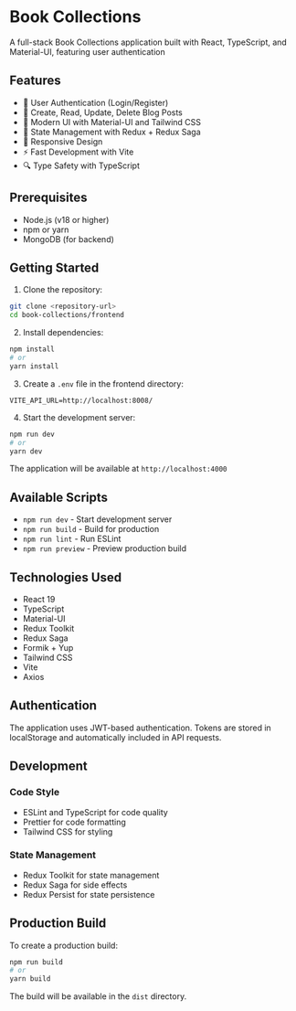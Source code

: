 # Book Collections

A full-stack Book Collections application built with React, TypeScript, and Material-UI, featuring user authentication

## Features

- 🔐 User Authentication (Login/Register)
- 📝 Create, Read, Update, Delete Blog Posts
- 🎨 Modern UI with Material-UI and Tailwind CSS
- 🔄 State Management with Redux + Redux Saga
- 📱 Responsive Design
- ⚡ Fast Development with Vite
- 🔍 Type Safety with TypeScript

## Prerequisites

- Node.js (v18 or higher)
- npm or yarn
- MongoDB (for backend)

## Getting Started

1. Clone the repository:

```bash
git clone <repository-url>
cd book-collections/frontend
```

2. Install dependencies:

```bash
npm install
# or
yarn install
```

3. Create a `.env` file in the frontend directory:

```env
VITE_API_URL=http://localhost:8008/
```

4. Start the development server:

```bash
npm run dev
# or
yarn dev
```

The application will be available at `http://localhost:4000`

## Available Scripts

- `npm run dev` - Start development server
- `npm run build` - Build for production
- `npm run lint` - Run ESLint
- `npm run preview` - Preview production build

## Technologies Used

- React 19
- TypeScript
- Material-UI
- Redux Toolkit
- Redux Saga
- Formik + Yup
- Tailwind CSS
- Vite
- Axios

## Authentication

The application uses JWT-based authentication. Tokens are stored in localStorage and automatically included in API requests.

## Development

### Code Style

- ESLint and TypeScript for code quality
- Prettier for code formatting
- Tailwind CSS for styling

### State Management

- Redux Toolkit for state management
- Redux Saga for side effects
- Redux Persist for state persistence

## Production Build

To create a production build:

```bash
npm run build
# or
yarn build
```

The build will be available in the `dist` directory.
